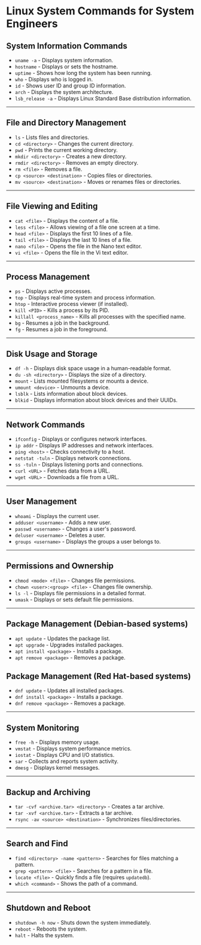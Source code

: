 
# Linux System Commands for System Engineers

## **System Information Commands**
- `uname -a` - Displays system information.
- `hostname` - Displays or sets the hostname.
- `uptime` - Shows how long the system has been running.
- `who` - Displays who is logged in.
- `id` - Shows user ID and group ID information.
- `arch` - Displays the system architecture.
- `lsb_release -a` - Displays Linux Standard Base distribution information.

---

## **File and Directory Management**
- `ls` - Lists files and directories.
- `cd <directory>` - Changes the current directory.
- `pwd` - Prints the current working directory.
- `mkdir <directory>` - Creates a new directory.
- `rmdir <directory>` - Removes an empty directory.
- `rm <file>` - Removes a file.
- `cp <source> <destination>` - Copies files or directories.
- `mv <source> <destination>` - Moves or renames files or directories.

---

## **File Viewing and Editing**
- `cat <file>` - Displays the content of a file.
- `less <file>` - Allows viewing of a file one screen at a time.
- `head <file>` - Displays the first 10 lines of a file.
- `tail <file>` - Displays the last 10 lines of a file.
- `nano <file>` - Opens the file in the Nano text editor.
- `vi <file>` - Opens the file in the Vi text editor.

---

## **Process Management**
- `ps` - Displays active processes.
- `top` - Displays real-time system and process information.
- `htop` - Interactive process viewer (if installed).
- `kill <PID>` - Kills a process by its PID.
- `killall <process_name>` - Kills all processes with the specified name.
- `bg` - Resumes a job in the background.
- `fg` - Resumes a job in the foreground.

---

## **Disk Usage and Storage**
- `df -h` - Displays disk space usage in a human-readable format.
- `du -sh <directory>` - Displays the size of a directory.
- `mount` - Lists mounted filesystems or mounts a device.
- `umount <device>` - Unmounts a device.
- `lsblk` - Lists information about block devices.
- `blkid` - Displays information about block devices and their UUIDs.

---

## **Network Commands**
- `ifconfig` - Displays or configures network interfaces.
- `ip addr` - Displays IP addresses and network interfaces.
- `ping <host>` - Checks connectivity to a host.
- `netstat -tuln` - Displays network connections.
- `ss -tuln` - Displays listening ports and connections.
- `curl <URL>` - Fetches data from a URL.
- `wget <URL>` - Downloads a file from a URL.

---

## **User Management**
- `whoami` - Displays the current user.
- `adduser <username>` - Adds a new user.
- `passwd <username>` - Changes a user's password.
- `deluser <username>` - Deletes a user.
- `groups <username>` - Displays the groups a user belongs to.

---

## **Permissions and Ownership**
- `chmod <mode> <file>` - Changes file permissions.
- `chown <user>:<group> <file>` - Changes file ownership.
- `ls -l` - Displays file permissions in a detailed format.
- `umask` - Displays or sets default file permissions.

---

## **Package Management (Debian-based systems)**
- `apt update` - Updates the package list.
- `apt upgrade` - Upgrades installed packages.
- `apt install <package>` - Installs a package.
- `apt remove <package>` - Removes a package.

## **Package Management (Red Hat-based systems)**
- `dnf update` - Updates all installed packages.
- `dnf install <package>` - Installs a package.
- `dnf remove <package>` - Removes a package.

---

## **System Monitoring**
- `free -h` - Displays memory usage.
- `vmstat` - Displays system performance metrics.
- `iostat` - Displays CPU and I/O statistics.
- `sar` - Collects and reports system activity.
- `dmesg` - Displays kernel messages.

---

## **Backup and Archiving**
- `tar -cvf <archive.tar> <directory>` - Creates a tar archive.
- `tar -xvf <archive.tar>` - Extracts a tar archive.
- `rsync -av <source> <destination>` - Synchronizes files/directories.

---

## **Search and Find**
- `find <directory> -name <pattern>` - Searches for files matching a pattern.
- `grep <pattern> <file>` - Searches for a pattern in a file.
- `locate <file>` - Quickly finds a file (requires `updatedb`).
- `which <command>` - Shows the path of a command.

---

## **Shutdown and Reboot**
- `shutdown -h now` - Shuts down the system immediately.
- `reboot` - Reboots the system.
- `halt` - Halts the system.
